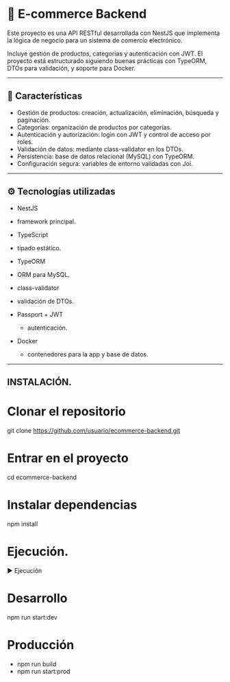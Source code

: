 # 🛒 E-commerce Backend

Este proyecto es una API RESTful desarrollada con NestJS
 que implementa la lógica de negocio para un sistema de comercio electrónico.

Incluye gestión de productos, categorías y autenticación con JWT. El proyecto está estructurado siguiendo buenas prácticas con TypeORM, DTOs para validación, y soporte para Docker.


---

## 🚀 Características

- Gestión de productos: creación, actualización, eliminación, búsqueda y paginación.
- Categorías: organización de productos por categorías.
- Autenticación y autorización: login con JWT y control de acceso por roles.
- Validación de datos: mediante class-validator en los DTOs.
- Persistencia: base de datos relacional (MySQL) con TypeORM.
- Configuración segura: variables de entorno validadas con Joi.



---


 ## ⚙️ Tecnologías utilizadas

- NestJS
 - framework principal.

- TypeScript
 - tipado estático.

- TypeORM
 - ORM para MySQL.

- class-validator
 - validación de DTOs.

- Passport + JWT
   - autenticación.

- Docker
  - contenedores para la app y base de datos.


---
## INSTALACIÓN.

# Clonar el repositorio
git clone https://github.com/usuario/ecommerce-backend.git

# Entrar en el proyecto
cd ecommerce-backend

# Instalar dependencias
npm install

# Ejecución.
▶️ Ejecución
# Desarrollo
npm run start:dev

# Producción
* npm run build
* npm run start:prod